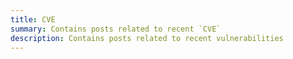 ```yaml
---
title: CVE
summary: Contains posts related to recent `CVE`
description: Contains posts related to recent vulnerabilities
---
```

